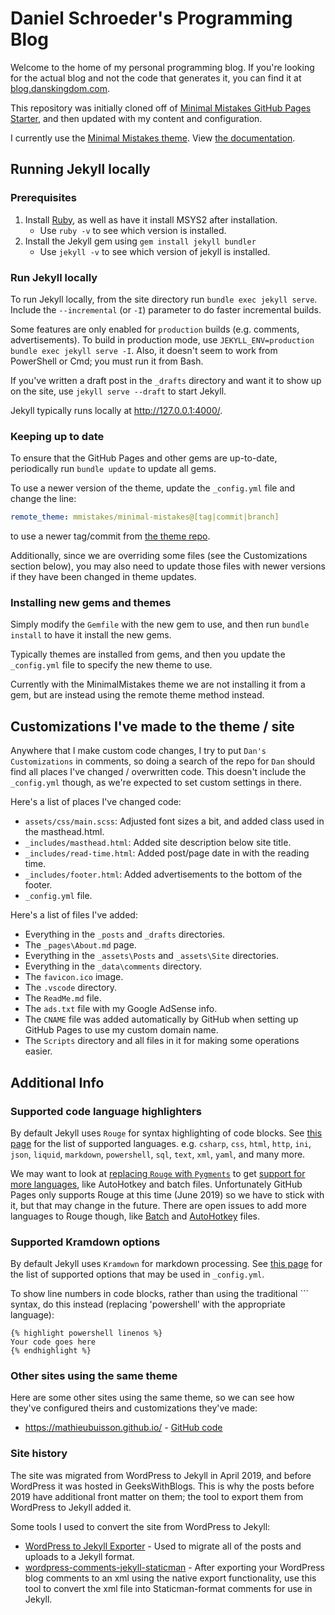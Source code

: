 # Daniel Schroeder's Programming Blog

Welcome to the home of my personal programming blog.
If you're looking for the actual blog and not the code that generates it, you can find it at [blog.danskingdom.com](https://blog.danskingdom.com).

This repository was initially cloned off of [Minimal Mistakes GitHub Pages Starter][MinimalMistakesGitHubPagesStarterRepoUrl], and then updated with my content and configuration.

I currently use the [Minimal Mistakes theme][MinimalMistakesThemeGitHubRepoUrl]. View [the documentation][MinimalMistakesThemeDocumentationUrl].

## Running Jekyll locally

### Prerequisites

1. Install [Ruby][RubyInstallerDownloadPageUrl], as well as have it install MSYS2 after installation.
   - Use `ruby -v` to see which version is installed.
1. Install the Jekyll gem using `gem install jekyll bundler`
   - Use `jekyll -v` to see which version of jekyll is installed.

### Run Jekyll locally

To run Jekyll locally, from the site directory run `bundle exec jekyll serve`.
Include the `--incremental` (or `-I`) parameter to do faster incremental builds.

Some features are only enabled for `production` builds (e.g. comments, advertisements).
To build in production mode, use `JEKYLL_ENV=production bundle exec jekyll serve -I`. Also, it doesn't seem to work from PowerShell or Cmd; you must run it from Bash.

If you've written a draft post in the `_drafts` directory and want it to show up on the site, use `jekyll serve --draft` to start Jekyll.

Jekyll typically runs locally at http://127.0.0.1:4000/.

### Keeping up to date

To ensure that the GitHub Pages and other gems are up-to-date, periodically run `bundle update` to update all gems.

To use a newer version of the theme, update the `_config.yml` file and change the line:

```yml
remote_theme: mmistakes/minimal-mistakes@[tag|commit|branch]
```

to use a newer tag/commit from [the theme repo][MinimalMistakesThemeGitHubRepoUrl].

Additionally, since we are overriding some files (see the Customizations section below), you may also need to update those files with newer versions if they have been changed in theme updates.

### Installing new gems and themes

Simply modify the `Gemfile` with the new gem to use, and then run `bundle install` to have it install the new gems.

Typically themes are installed from gems, and then you update the `_config.yml` file to specify the new theme to use.

Currently with the MinimalMistakes theme we are not installing it from a gem, but are instead using the remote theme method instead.

## Customizations I've made to the theme / site

Anywhere that I make custom code changes, I try to put `Dan's Customizations` in comments, so doing a search of the repo for `Dan` should find all places I've changed / overwritten code.
This doesn't include the `_config.yml` though, as we're expected to set custom settings in there.

Here's a list of places I've changed code:

- `assets/css/main.scss`: Adjusted font sizes a bit, and added class used in the masthead.html.
- `_includes/masthead.html`: Added site description below site title.
- `_includes/read-time.html`: Added post/page date in with the reading time.
- `_includes/footer.html`: Added advertisements to the bottom of the footer.
- `_config.yml` file.

Here's a list of files I've added:

- Everything in the `_posts` and `_drafts` directories.
- The `_pages\About.md` page.
- Everything in the `_assets\Posts` and `_assets\Site` directories.
- Everything in the `_data\comments` directory.
- The `favicon.ico` image.
- The `.vscode` directory.
- The `ReadMe.md` file.
- The `ads.txt` file with my Google AdSense info.
- The `CNAME` file was added automatically by GitHub when setting up GitHub Pages to use my custom domain name.
- The `Scripts` directory and all files in it for making some operations easier.

## Additional Info

### Supported code language highlighters

By default Jekyll uses `Rouge` for syntax highlighting of code blocks.
See [this page][JekyllRogueSyntaxHighlighterSupportedLanguagesUrl] for the list of supported languages.
e.g. `csharp`, `css`, `html`, `http`, `ini`, `json`, `liquid`, `markdown`, `powershell`, `sql`, `text`, `xml`, `yaml`, and many more.

We may want to look at [replacing `Rouge` with `Pygments`][HowToUsePygmentsSyntaxHighlighterWithJekyll] to get [support for more languages][JekyllPygmentsSyntaxHighlighterSupportedLanguagesUrl], like AutoHotkey and batch files. Unfortunately GitHub Pages only supports Rouge at this time (June 2019) so we have to stick with it, but that may change in the future. There are open issues to add more languages to Rouge though, like [Batch][RougeBatchSyntaxHighlightingSupportIssueUrl] and [AutoHotkey][RougeAutoHotkeySyntaxHighlightingSupportIssueUrl] files.

### Supported Kramdown options

By default Jekyll uses `Kramdown` for markdown processing.
See [this page][JekyllKramdownOptionsDocumentationUrl] for the list of supported options that may be used in `_config.yml`.

To show line numbers in code blocks, rather than using the traditional ``` syntax, do this instead (replacing 'powershell' with the appropriate language):

```liquid
{% highlight powershell linenos %}
Your code goes here
{% endhighlight %}
```

### Other sites using the same theme

Here are some other sites using the same theme, so we can see how they've configured theirs and customizations they've made:

- https://mathieubuisson.github.io/ - [GitHub code](https://github.com/MathieuBuisson/MathieuBuisson.github.io)

### Site history

The site was migrated from WordPress to Jekyll in April 2019, and before WordPress it was hosted in GeeksWithBlogs.
This is why the posts before 2019 have additional front matter on them; the tool to export them from WordPress to Jekyll added it.

Some tools I used to convert the site from WordPress to Jekyll:

- [WordPress to Jekyll Exporter][WordPressToJekyllExporterPluginUrl] - Used to migrate all of the posts and uploads to a Jekyll format.
- [wordpress-comments-jekyll-staticman][WordPressCommentsToJekyllStaticmanToolUrl] - After exporting your WordPress blog comments to an xml using the native export functionality, use this tool to convert the xml file into Staticman-format comments for use in Jekyll.

[MinimalMistakesGitHubPagesStarterRepoUrl]: https://github.com/mmistakes/mm-github-pages-starter
[MinimalMistakesThemeGitHubRepoUrl]: https://github.com/mmistakes/minimal-mistakes
[MinimalMistakesThemeDocumentationUrl]: https://mmistakes.github.io/minimal-mistakes/docs/quick-start-guide/
[RubyInstallerDownloadPageUrl]: https://rubyinstaller.org/downloads/
[JekyllRogueSyntaxHighlighterSupportedLanguagesUrl]: https://simpleit.rocks/ruby/jekyll/what-are-the-supported-language-highlighters-in-jekyll/
[JekyllKramdownOptionsDocumentationUrl]: https://kramdown.gettalong.org/options.html
[RougeBatchSyntaxHighlightingSupportIssueUrl]: https://github.com/rouge-ruby/rouge/issues/252
[RougeAutoHotkeySyntaxHighlightingSupportIssueUrl]: https://github.com/rouge-ruby/rouge/issues/1136
[HowToUsePygmentsSyntaxHighlighterWithJekyll]: https://lyk6756.github.io/2016/11/22/use_pygments.html
[JekyllPygmentsSyntaxHighlighterSupportedLanguagesUrl]: https://haisum.github.io/2014/11/07/jekyll-pygments-supported-highlighters/
[WordPressToJekyllExporterPluginUrl]: https://wordpress.org/plugins/jekyll-exporter
[WordPressCommentsToJekyllStaticmanToolUrl]: https://github.com/arthurlacoste/wordpress-comments-jekyll-staticman
